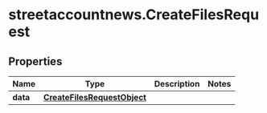 # streetaccountnews.CreateFilesRequest

## Properties

Name | Type | Description | Notes
------------ | ------------- | ------------- | -------------
**data** | [**CreateFilesRequestObject**](CreateFilesRequestObject.md) |  | 


